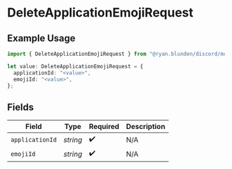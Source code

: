 # DeleteApplicationEmojiRequest

## Example Usage

```typescript
import { DeleteApplicationEmojiRequest } from "@ryan.blunden/discord/models/operations";

let value: DeleteApplicationEmojiRequest = {
  applicationId: "<value>",
  emojiId: "<value>",
};
```

## Fields

| Field              | Type               | Required           | Description        |
| ------------------ | ------------------ | ------------------ | ------------------ |
| `applicationId`    | *string*           | :heavy_check_mark: | N/A                |
| `emojiId`          | *string*           | :heavy_check_mark: | N/A                |